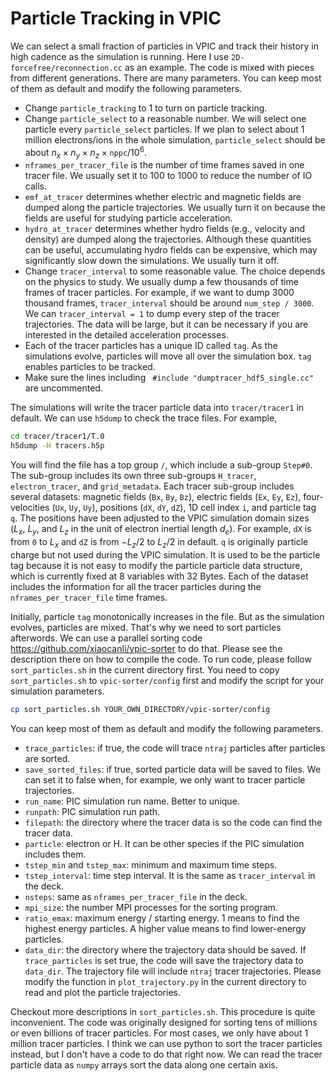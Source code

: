 # Particle Tracking in VPIC

We can select a small fraction of particles in VPIC and track their history in high cadence as the simulation is running. Here I use `2D-forcefree/reconnection.cc` as an example. The code is mixed with pieces from different generations. There are many parameters. You can keep most of them as default and modify the following parameters.

- Change `particle_tracking` to 1 to turn on particle tracking.
- Change `particle_select` to a reasonable number. We will select one particle every `particle_select` particles. If we plan to select about 1 million electrons/ions in the whole simulation, `particle_select` should be about $n_x\times n_y\times n_z\times\texttt{nppc}/10^6$.
- `nframes_per_tracer_file` is the number of time frames saved in one tracer file. We usually set it to 100 to 1000 to reduce the number of IO calls.
- `emf_at_tracer` determines whether electric and magnetic fields are dumped along the particle trajectories. We usually turn it on because the fields are useful for studying particle acceleration.
- `hydro_at_tracer` determines whether hydro fields (e.g., velocity and density) are dumped along the trajectories. Although these quantities can be useful, accumulating hydro fields can be expensive, which may significantly slow down the simulations. We usually turn it off.
- Change `tracer_interval` to some reasonable value. The choice depends on the physics to study. We usually dump a few thousands of time frames of tracer particles. For example, if we want to dump 3000 thousand frames, `tracer_interval` should be around `num_step / 3000`. We can `tracer_interval = 1` to dump every step of the tracer trajectories. The data will be large, but it can be necessary if you are interested in the detailed acceleration processes.
- Each of the tracer particles has a unique ID called `tag`. As the simulations evolve, particles will move all over the simulation box. `tag` enables particles to be tracked.
- Make sure the lines including ` #include "dumptracer_hdf5_single.cc"` are uncommented.

The simulations will write the tracer particle data into `tracer/tracer1` in default. We can use `h5dump` to check the trace files. For example,
```sh
cd tracer/tracer1/T.0
h5dump -H tracers.h5p
```
You will find the file has a top group `/`, which include a sub-group `Step#0`. The sub-group includes its own three sub-groups `H_tracer`, `electron_tracer`, and `grid_metadata`. Each tracer sub-group includes several datasets: magnetic fields (`Bx`, `By`, `Bz`), electric fields (`Ex`, `Ey`, `Ez`), four-velocities (`Ux`, `Uy`, `Uy`), positions (`dX`, `dY`, `dZ`), 1D cell index `i`, and particle tag `q`. The positions have been adjusted to the VPIC simulation domain sizes ($L_x$, $L_y$, and $L_z$ in the unit of electron inertial length $d_e$). For example, `dX` is from `0` to $L_x$ and `dZ` is from $-L_z/2$ to $L_z/2$ in default. `q` is originally particle charge but not used during the VPIC simulation. It is used to be the particle tag because it is not easy to modify the particle particle data structure, which is currently fixed at 8 variables with 32 Bytes. Each of the dataset includes the information for all the tracer particles during the `nframes_per_tracer_file` time frames.

Initially, particle `tag` monotonically increases in the file. But as the simulation evolves, particles are mixed. That's why we need to sort particles afterwords. We can use a parallel sorting code https://github.com/xiaocanli/vpic-sorter to do that. Please see the description there on how to compile the code. To run code, please follow `sort_particles.sh` in the current directory first. You need to copy `sort_particles.sh` to `vpic-sorter/config` first and modify the script for your simulation parameters.
```sh
cp sort_particles.sh YOUR_OWN_DIRECTORY/vpic-sorter/config
```
You can keep most of them as default and modify the following parameters.
- `trace_particles`: if true, the code will trace `ntraj` particles after particles are sorted.
- `save_sorted_files`: if true, sorted particle data will be saved to files. We can set it to false when, for example, we only want to tracer particle trajectories.
- `run_name`: PIC simulation run name. Better to unique.
- `runpath`: PIC simulation run path.
- `filepath`: the directory where the tracer data is so the code can find the tracer data.
- `particle`: electron or H. It can be other species if the PIC simulation includes them.
- `tstep_min` and `tstep_max`: minimum and maximum time steps.
- `tstep_interval`: time step interval. It is the same as `tracer_interval` in the deck.
- `nsteps`: same as `nframes_per_tracer_file` in the deck.
- `mpi_size`: the number MPI processes for the sorting program.
- `ratio_emax`: maximum energy / starting energy. 1 means to find the highest energy particles. A higher value means to find lower-energy particles.
- `data_dir`: the directory where the trajectory data should be saved. If `trace_particles` is set true, the code will save the trajectory data to `data_dir`. The trajectory file will include `ntraj` tracer trajectories. Please modify the function in `plot_trajectory.py` in the current directory to read and plot the particle trajectories.

Checkout more descriptions in `sort_particles.sh`. This procedure is quite inconvenient. The code was originally designed for sorting tens of millions or even billions of tracer particles. For most cases, we only have about 1 million tracer particles. I think we can use python to sort the tracer particles instead, but I don't have a code to do that right now. We can read the tracer particle data as `numpy` arrays sort the data along one certain axis.
